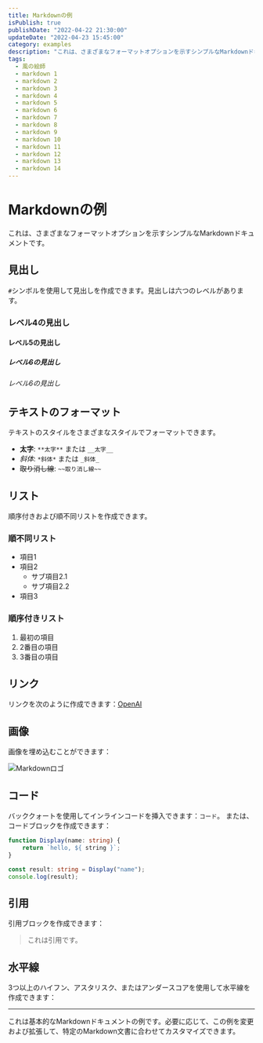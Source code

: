 ```yaml
---
title: Markdownの例
isPublish: true
publishDate: "2022-04-22 21:30:00"
updateDate: "2022-04-23 15:45:00"
category: examples
description: "これは、さまざまなフォーマットオプションを示すシンプルなMarkdownドキュメントです。"
tags:
  - 風の絵師
  - markdown 1
  - markdown 2
  - markdown 3
  - markdown 4
  - markdown 5
  - markdown 6
  - markdown 7
  - markdown 8
  - markdown 9
  - markdown 10
  - markdown 11
  - markdown 12
  - markdown 13
  - markdown 14
---
```


# Markdownの例

これは、さまざまなフォーマットオプションを示すシンプルなMarkdownドキュメントです。

## 見出し

`#`シンボルを使用して見出しを作成できます。見出しは六つのレベルがあります。

### レベル4の見出し

#### レベル5の見出し

##### レベル6の見出し

###### レベル6の見出し

## テキストのフォーマット

テキストのスタイルをさまざまなスタイルでフォーマットできます。

- **太字**: `**太字**` または `__太字__`
- *斜体*: `*斜体*` または `_斜体_`
- ~~取り消し線~~: `~~取り消し線~~`

## リスト

順序付きおよび順不同リストを作成できます。

### 順不同リスト

- 項目1
- 項目2
  - サブ項目2.1
  - サブ項目2.2
- 項目3

### 順序付きリスト

1. 最初の項目
2. 2番目の項目
3. 3番目の項目

## リンク

リンクを次のように作成できます：[OpenAI](https://www.openai.com/)

## 画像

画像を埋め込むことができます：

![Markdownロゴ](https://markdown-here.com/img/icon256.png)

## コード

バッククォートを使用してインラインコードを挿入できます：`コード`。
または、コードブロックを作成できます：

```ts
function Display(name: string) {
    return `hello, ${ string }`;
}

const result: string = Display("name");
console.log(result);
```

## 引用

引用ブロックを作成できます：

> これは引用です。

## 水平線

3つ以上のハイフン、アスタリスク、またはアンダースコアを使用して水平線を作成できます：

---

これは基本的なMarkdownドキュメントの例です。必要に応じて、この例を変更および拡張して、特定のMarkdown文書に合わせてカスタマイズできます。
